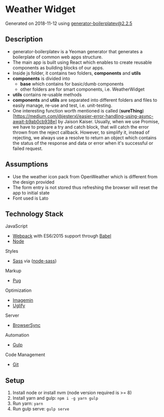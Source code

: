 # Weather Widget

Generated on 2018-11-12 using
[generator-boilerplatev@2.2.5](https://github.com/viperfx07/generator-boilerplatev)

## Description
- generator-boilerplatev is a Yeoman generator that generates a boilerplate of common web apps structure.
- The main app is built using React which enables to create reusable components as building blocks of our apps.
- Inside js folder, it contains two folders, **components** and **utils**
- **components** is divided into 
	* **base** which contains for basic/dumb components
	* other folders are for smart components, i.e. WeatherWidget
- **utils** contains re-usable methods
- **components** and **utils** are separated into different folders and files to easily manage, re-use and test, i.e. unit-testing.
- One interesting function worth mentioned is called (**sureThing**)[https://medium.com/@jesterxl/easier-error-handling-using-async-await-b9ab0cb938e] by Jaison Kaiser. Usually, when we use Promise, we have to prepare a try and catch block, that will catch the error thrown from the reject callback. However, to simplify it, instead of rejecting, we always use a resolve to return an object which contains the status of the response and data or error when it's successful or failed request.

## Assumptions
* Use the weather icon pack from OpenWeather which is different from the design provided
* The form entry is not stored thus refreshing the browser will reset the app to initial state
* Font used is Lato

## Technology Stack

JavaScript
- [Webpack](http://webpack.js.org/) with ES6/2015 support through [Babel](https://babeljs.io/)
- [Node](https://nodejs.org/)

Styles
- [Sass](http://sass-lang.com/) via ([node-sass](https://github.com/sass/node-sass))

Markup
- [Pug](http://pugjs.org/)

Optimization
- [Imagemin](https://github.com/imagemin/imagemin)
- [Uglify](https://github.com/mishoo/UglifyJS)

Server
- [BrowserSync](http://www.browsersync.io/)

Automation
- [Gulp](http://gulpjs.com)

Code Management
- [Git](https://git-scm.com/)


## Setup
1. Install node or install nvm (node version required is >= 8)
2. Install yarn and gulp: `npm i -g yarn gulp`
3. Run yarn: `yarn`
4. Run gulp serve: `gulp serve`
